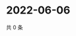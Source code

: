 # 2022-06-06

共 0 条

<!-- BEGIN WEIBO -->
<!-- 最后更新时间 Mon Jun 06 2022 00:03:10 GMT+0800 (China Standard Time) -->

<!-- END WEIBO -->
